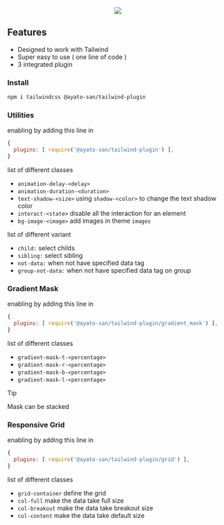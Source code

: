 <p align="center">
  <img src="https://github.com/Ayato-san/tailwind-plugin/assets/71392060/676a589a-94b7-4d19-bcd2-83f67423858f">
</p>

## Features

- Designed to work with Tailwind
- Super easy to use ( one line of code )
- 3 integrated plugin

### Install

```bash
npm i tailwindcss @ayato-san/tailwind-plugin
```

### Utilities

enabling by adding this line in

```js
{
  plugins: [ require('@ayato-san/tailwind-plugin') ],
}
```

list of different classes

- `animation-delay-<delay>`
- `animation-duration-<duration>`
- `text-shadow-<size>` using `shadow-<color>` to change the text shadow color
- `interact-<state>` disable all the interaction for an element
- `bg-image-<image>` add images in theme `images`

list of different variant

- `child:` select childs
- `sibling:` select sibling
- `not-data:` when not have specified data tag
- `group-not-data:` when not have specified data tag on group

### Gradient Mask

enabling by adding this line in

```js
{
  plugins: [ require('@ayato-san/tailwind-plugin/gradient_mask') ],
}
```

list of different classes

- `gradient-mask-t-<percentage>`
- `gradient-mask-r-<percentage>`
- `gradient-mask-b-<percentage>`
- `gradient-mask-l-<percentage>`

> [!TIP]
> Mask can be stacked

### Responsive Grid

enabling by adding this line in

```js
{
  plugins: [ require('@ayato-san/tailwind-plugin/grid') ],
}
```

list of different classes

- `grid-container` define the grid
- `col-full` make the data take full size
- `col-breakout` make the data take breakout size
- `col-content` make the data take default size
